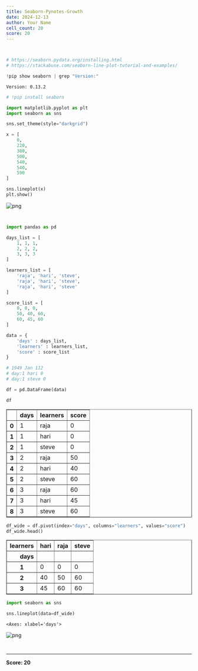 ```yaml
---
title: Seaborn-Pynotes-Growth
date: 2024-12-13
author: Your Name
cell_count: 20
score: 20
---
```


```python

```


```python

```


```python
# https://seaborn.pydata.org/installing.html
# https://stackabuse.com/seaborn-line-plot-tutorial-and-examples/
```


```python
!pip show seaborn | grep "Version:"
```

    Version: 0.13.2



```python
# !pip install seaborn
```


```python
import matplotlib.pyplot as plt
import seaborn as sns

sns.set_theme(style="darkgrid")

x = [
    0,
    220,
    380,
    500,
    540,
    540,
    590
]

sns.lineplot(x)
plt.show()
```


    
![png](/mlnotes/images/seaborn-pynotes-growth_5_0.png)
    



```python

```


```python

```


```python
import pandas as pd
```


```python
days_list = [
    1, 1, 1, 
    2, 2, 2,
    3, 3, 3
]
```


```python
learners_list = [
    'raja', 'hari', 'steve', 
    'raja', 'hari', 'steve',
    'raja', 'hari', 'steve'
]
```


```python
score_list = [
    0, 0, 0, 
    50, 40, 60,
    60, 45, 60
]
```


```python
data = {
    'days' : days_list,
    'learners' : learners_list,
    'score' : score_list
}

# 1949 Jan 112
# day:1 hari 0
# day:1 steve 0
```


```python
df = pd.DataFrame(data)
```


```python
df
```




<div>
<style scoped>
    .dataframe tbody tr th:only-of-type {
        vertical-align: middle;
    }

    .dataframe tbody tr th {
        vertical-align: top;
    }

    .dataframe thead th {
        text-align: right;
    }
</style>
<table border="1" class="dataframe">
  <thead>
    <tr style="text-align: right;">
      <th></th>
      <th>days</th>
      <th>learners</th>
      <th>score</th>
    </tr>
  </thead>
  <tbody>
    <tr>
      <th>0</th>
      <td>1</td>
      <td>raja</td>
      <td>0</td>
    </tr>
    <tr>
      <th>1</th>
      <td>1</td>
      <td>hari</td>
      <td>0</td>
    </tr>
    <tr>
      <th>2</th>
      <td>1</td>
      <td>steve</td>
      <td>0</td>
    </tr>
    <tr>
      <th>3</th>
      <td>2</td>
      <td>raja</td>
      <td>50</td>
    </tr>
    <tr>
      <th>4</th>
      <td>2</td>
      <td>hari</td>
      <td>40</td>
    </tr>
    <tr>
      <th>5</th>
      <td>2</td>
      <td>steve</td>
      <td>60</td>
    </tr>
    <tr>
      <th>6</th>
      <td>3</td>
      <td>raja</td>
      <td>60</td>
    </tr>
    <tr>
      <th>7</th>
      <td>3</td>
      <td>hari</td>
      <td>45</td>
    </tr>
    <tr>
      <th>8</th>
      <td>3</td>
      <td>steve</td>
      <td>60</td>
    </tr>
  </tbody>
</table>
</div>




```python
df_wide = df.pivot(index="days", columns="learners", values="score")
df_wide.head()
```




<div>
<style scoped>
    .dataframe tbody tr th:only-of-type {
        vertical-align: middle;
    }

    .dataframe tbody tr th {
        vertical-align: top;
    }

    .dataframe thead th {
        text-align: right;
    }
</style>
<table border="1" class="dataframe">
  <thead>
    <tr style="text-align: right;">
      <th>learners</th>
      <th>hari</th>
      <th>raja</th>
      <th>steve</th>
    </tr>
    <tr>
      <th>days</th>
      <th></th>
      <th></th>
      <th></th>
    </tr>
  </thead>
  <tbody>
    <tr>
      <th>1</th>
      <td>0</td>
      <td>0</td>
      <td>0</td>
    </tr>
    <tr>
      <th>2</th>
      <td>40</td>
      <td>50</td>
      <td>60</td>
    </tr>
    <tr>
      <th>3</th>
      <td>45</td>
      <td>60</td>
      <td>60</td>
    </tr>
  </tbody>
</table>
</div>




```python
import seaborn as sns
```


```python
sns.lineplot(data=df_wide)
```




    <Axes: xlabel='days'>




    
![png](/mlnotes/images/seaborn-pynotes-growth_17_1.png)
    



```python

```


```python

```


---
**Score: 20**